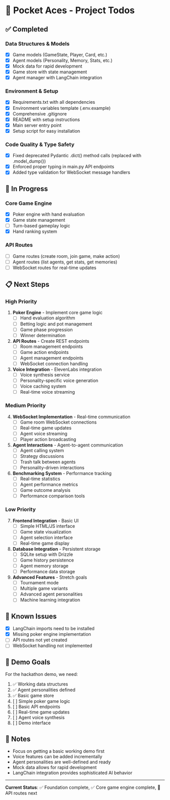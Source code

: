 # 🎯 Pocket Aces - Project Todos

## ✅ Completed

### Data Structures & Models
- [x] Game models (GameState, Player, Card, etc.)
- [x] Agent models (Personality, Memory, Stats, etc.)
- [x] Mock data for rapid development
- [x] Game store with state management
- [x] Agent manager with LangChain integration

### Environment & Setup
- [x] Requirements.txt with all dependencies
- [x] Environment variables template (.env.example)
- [x] Comprehensive .gitignore
- [x] README with setup instructions
- [x] Main server entry point
- [x] Setup script for easy installation

### Code Quality & Type Safety
- [x] Fixed deprecated Pydantic .dict() method calls (replaced with .model_dump())
- [x] Enforced proper typing in main.py API endpoints
- [x] Added type validation for WebSocket message handlers

## 🚧 In Progress

### Core Game Engine
- [x] Poker engine with hand evaluation
- [x] Game state management
- [ ] Turn-based gameplay logic
- [x] Hand ranking system

### API Routes
- [ ] Game routes (create room, join game, make action)
- [ ] Agent routes (list agents, get stats, get memories)
- [ ] WebSocket routes for real-time updates

## 📋 Next Steps

### High Priority
1. **Poker Engine** - Implement core game logic
   - [ ] Hand evaluation algorithm
   - [ ] Betting logic and pot management
   - [ ] Game phase progression
   - [ ] Winner determination

2. **API Routes** - Create REST endpoints
   - [ ] Room management endpoints
   - [ ] Game action endpoints
   - [ ] Agent management endpoints
   - [ ] WebSocket connection handling

3. **Voice Integration** - ElevenLabs integration
   - [ ] Voice synthesis service
   - [ ] Personality-specific voice generation
   - [ ] Voice caching system
   - [ ] Real-time voice streaming

### Medium Priority
4. **WebSocket Implementation** - Real-time communication
   - [ ] Game room WebSocket connections
   - [ ] Real-time game updates
   - [ ] Agent voice streaming
   - [ ] Player action broadcasting

5. **Agent Interactions** - Agent-to-agent communication
   - [ ] Agent calling system
   - [ ] Strategy discussions
   - [ ] Trash talk between agents
   - [ ] Personality-driven interactions

6. **Benchmarking System** - Performance tracking
   - [ ] Real-time statistics
   - [ ] Agent performance metrics
   - [ ] Game outcome analysis
   - [ ] Performance comparison tools

### Low Priority
7. **Frontend Integration** - Basic UI
   - [ ] Simple HTML/JS interface
   - [ ] Game state visualization
   - [ ] Agent selection interface
   - [ ] Real-time game display

8. **Database Integration** - Persistent storage
   - [ ] SQLite setup with Drizzle
   - [ ] Game history persistence
   - [ ] Agent memory storage
   - [ ] Performance data storage

9. **Advanced Features** - Stretch goals
   - [ ] Tournament mode
   - [ ] Multiple game variants
   - [ ] Advanced agent personalities
   - [ ] Machine learning integration

## 🐛 Known Issues

- [x] LangChain imports need to be installed
- [x] Missing poker engine implementation
- [ ] API routes not yet created
- [ ] WebSocket handling not implemented

## 🎯 Demo Goals

For the hackathon demo, we need:
1. ✅ Working data structures
2. ✅ Agent personalities defined
3. ✅ Basic game store
4. [ ] Simple poker game logic
5. [ ] Basic API endpoints
6. [ ] Real-time game updates
7. [ ] Agent voice synthesis
8. [ ] Demo interface

## 📝 Notes

- Focus on getting a basic working demo first
- Voice features can be added incrementally
- Agent personalities are well-defined and ready
- Mock data allows for rapid development
- LangChain integration provides sophisticated AI behavior

---

**Current Status**: ✅ Foundation complete, ✅ Core game engine complete, 🚧 API routes next 